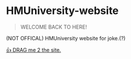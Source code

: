 # HMUniversity-website

> WELCOME BACK TO HERE!

(NOT OFFICAL) HMUniversity website for joke.(?)

[:+1: DRAG me 2 the site.](https://github.com/HelloGwkki/HMUniversity-website)
